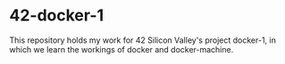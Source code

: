 # 42-docker-1
This repository holds my work for 42 Silicon Valley's project docker-1, in which we learn the workings of docker and docker-machine.
